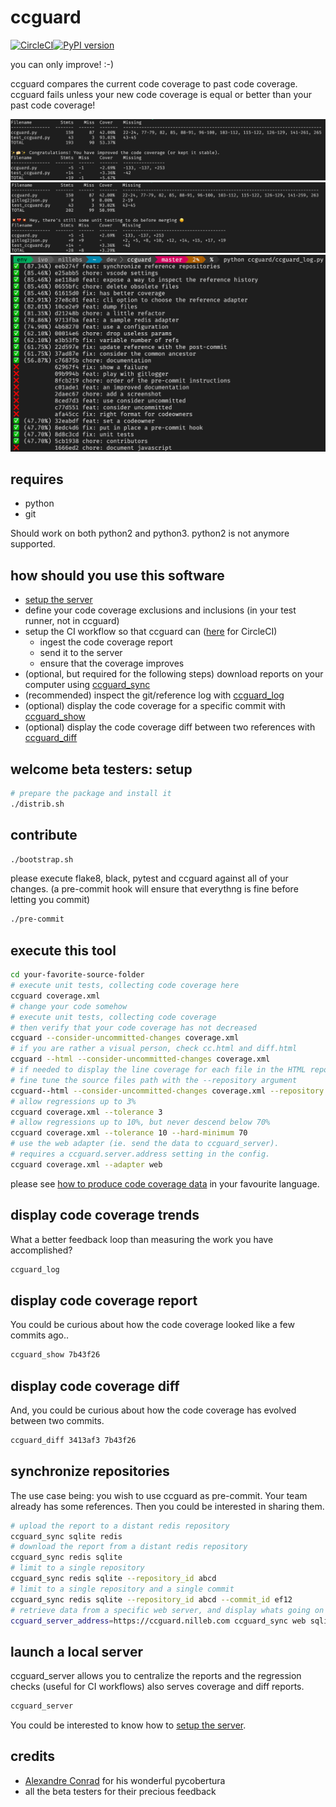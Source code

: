 # ccguard

[![CircleCI](https://circleci.com/gh/nilleb/ccguard.svg?style=svg)](https://circleci.com/gh/nilleb/ccguard)[![PyPI version](https://badge.fury.io/py/ccguard.svg)](https://badge.fury.io/py/ccguard)

you can only improve! :-)

ccguard compares the current code coverage to past code coverage. ccguard fails unless your new code coverage is equal or better than your past code coverage!

![ccguard.py in action](https://github.com/nilleb/ccguard/blob/master/static/success.png?raw=true "ccguard.py in action")
![so bad, a regression](https://github.com/nilleb/ccguard/blob/master/static/failure.png?raw=true "so bad, a regression")
![trends](https://github.com/nilleb/ccguard/blob/master/static/log.png "cc is increasing!")

## requires

- python
- git

Should work on both python2 and python3. python2 is not anymore supported.

## how should you use this software

- [setup the server](https://github.com/nilleb/ccguard/blob/master/docs/setup-server-ubuntu.sh)
- define your code coverage exclusions and inclusions (in your test runner, not in ccguard)
- setup the CI workflow so that ccguard can ([here]((https://github.com/nilleb/ccguard/blob/master/docs/how%20to%20integrate%20ccguard%20in%20your%20CircleCI%20job.md)) for CircleCI)
  - ingest the code coverage report
  - send it to the server
  - ensure that the coverage improves
- (optional, but required for the following steps) download reports on your computer using [ccguard_sync](https://github.com/nilleb/ccguard#synchronize-repositories)
- (recommended) inspect the git/reference log with [ccguard_log](https://github.com/nilleb/ccguard#display-code-coverage-trends)
- (optional) display the code coverage for a specific commit with [ccguard_show](https://github.com/nilleb/ccguard#display-code-coverage-report)
- (optional) display the code coverage diff between two references with [ccguard_diff](https://github.com/nilleb/ccguard#display-code-coverage-diff)

## welcome beta testers: setup

```sh
# prepare the package and install it
./distrib.sh
```

## contribute

```sh
./bootstrap.sh
```

please execute flake8, black, pytest and ccguard against all of your changes.
(a pre-commit hook will ensure that everythng is fine before letting you commit)

```sh
./pre-commit
```

## execute this tool

```sh
cd your-favorite-source-folder
# execute unit tests, collecting code coverage here
ccguard coverage.xml
# change your code somehow
# execute unit tests, collecting code coverage
# then verify that your code coverage has not decreased
ccguard --consider-uncommitted-changes coverage.xml
# if you are rather a visual person, check cc.html and diff.html
ccguard --html --consider-uncommitted-changes coverage.xml
# if needed to display the line coverage for each file in the HTML report,
# fine tune the source files path with the --repository argument
ccguard--html --consider-uncommitted-changes coverage.xml --repository src/
# allow regressions up to 3%
ccguard coverage.xml --tolerance 3
# allow regressions up to 10%, but never descend below 70%
ccguard coverage.xml --tolerance 10 --hard-minimum 70
# use the web adapter (ie. send the data to ccguard_server).
# requires a ccguard.server.address setting in the config.
ccguard coverage.xml --adapter web
```

please see [how to produce code coverage data](https://github.com/nilleb/ccguard/blob/master/docs/how%20to%20produce%20code%20coverage%20data.md) in your favourite language.

## display code coverage trends

What a better feedback loop than measuring the work you have accomplished?

```sh
ccguard_log
```

## display code coverage report

You could be curious about how the code coverage looked like a few commits ago..

```sh
ccguard_show 7b43f26
```

## display code coverage diff

And, you could be curious about how the code coverage has evolved between two commits.

```sh
ccguard_diff 3413af3 7b43f26
```

## synchronize repositories

The use case being: you wish to use ccguard as pre-commit. Your team already has some references.
Then you could be interested in sharing them.

```sh
# upload the report to a distant redis repository
ccguard_sync sqlite redis
# download the report from a distant redis repository
ccguard_sync redis sqlite
# limit to a single repository
ccguard_sync redis sqlite --repository_id abcd
# limit to a single repository and a single commit
ccguard_sync redis sqlite --repository_id abcd --commit_id ef12
# retrieve data from a specific web server, and display whats going on behind the scenes
ccguard_server_address=https://ccguard.nilleb.com ccguard_sync web sqlite --debug
```

## launch a local server

ccguard_server allows you to centralize the reports and the regression checks (useful for CI workflows)
also serves coverage and diff reports.

```sh
ccguard_server
```

You could be interested to know how to [setup the server](https://github.com/nilleb/ccguard/blob/master/docs/setup-server-ubuntu.sh).

## credits

- [Alexandre Conrad](https://pypi.org/user/aconrad/) for his wonderful pycobertura
- all the beta testers for their precious feedback
